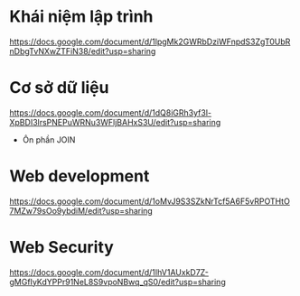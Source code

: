 # Khái niệm lập trình
https://docs.google.com/document/d/1lpgMk2GWRbDziWFnpdS3ZgT0UbRnDbgTvNXwZTFiN38/edit?usp=sharing

# Cơ sở dữ liệu
https://docs.google.com/document/d/1dQ8iGRh3yf3l-XpBDI3lrsPNEPuWRNu3WFljBAHxS3U/edit?usp=sharing
* Ôn phần JOIN

# Web development
https://docs.google.com/document/d/1oMvJ9S3SZkNrTcf5A6F5vRPOTHtO7MZw79sOo9ybdiM/edit?usp=sharing

# Web Security
https://docs.google.com/document/d/1IhV1AUxkD7Z-gMGfIyKdYPPr91NeL8S9vpoNBwq_qS0/edit?usp=sharing